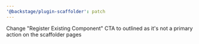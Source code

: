 ```yaml
---
'@backstage/plugin-scaffolder': patch
---
```


Change "Register Existing Component" CTA to outlined as it's not a primary action on the scaffolder pages
